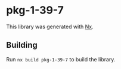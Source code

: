 # pkg-1-39-7

This library was generated with [Nx](https://nx.dev).

## Building

Run `nx build pkg-1-39-7` to build the library.
